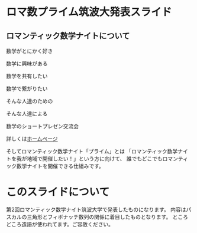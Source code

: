 # ロマ数プライム筑波大発表スライド
## ロマンティック数学ナイトについて
数学がとにかく好き

数学に興味がある

数学を共有したい

数学で繋がりたい

そんな人達のための

そんな人達による


数学のショートプレゼン交流会

詳しくは[ホームページ](http://romanticmathnight.org/)

そしてロマンティック数学ナイト「プライム」とは
「ロマンティック数学ナイトを我が地域で開催したい！」という方に向けて、
誰でもどこでもロマンティック数学ナイトを開催できる仕組みです。

# このスライドについて
第2回ロマンティック数学ナイト筑波大学で発表したものになります。
内容はパスカルの三角形とフィボナッチ数列の関係に着目したものとなります。
ところどころ造語が使われてます。ご容赦ください。

